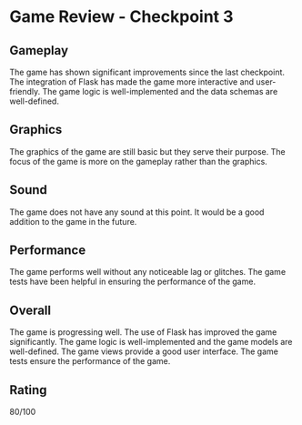 # Game Review - Checkpoint 3

## Gameplay

The game has shown significant improvements since the last checkpoint. The integration of Flask has made the game more interactive and user-friendly. The game logic is well-implemented and the data schemas are well-defined.

## Graphics

The graphics of the game are still basic but they serve their purpose. The focus of the game is more on the gameplay rather than the graphics.

## Sound

The game does not have any sound at this point. It would be a good addition to the game in the future.

## Performance

The game performs well without any noticeable lag or glitches. The game tests have been helpful in ensuring the performance of the game.

## Overall

The game is progressing well. The use of Flask has improved the game significantly. The game logic is well-implemented and the game models are well-defined. The game views provide a good user interface. The game tests ensure the performance of the game.

## Rating

80/100